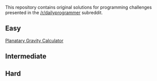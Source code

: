 This repository contains original solutions for programming challenges presented in the [/r/dailyprogrammer](http://www.reddit.com/r/dailyprogrammer/) subreddit.

## Easy
[Planatary Gravity Calculator](http://www.reddit.com/r/dailyprogrammer/comments/284mep/6142014_challenge_166b_easy_planetary_gravity/)

## Intermediate

## Hard
